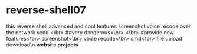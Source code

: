 # reverse-shell07
this reverse shell advanced and cool features screenshot voice recode over the network send <\br>
##very dangerous<\br>
<\br>
#provide new features<\br>
screenshot<\br>
voice recode<\br>
cmd<\br>
file upload download\n
 **website projects**
